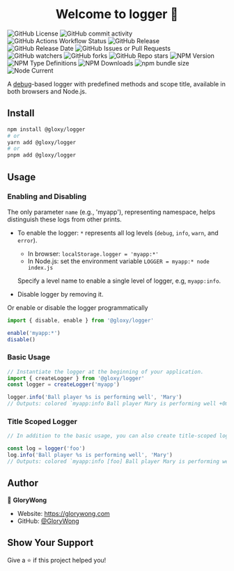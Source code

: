<h1 align="center">Welcome to logger 👋</h1>

![GitHub License](https://img.shields.io/github/license/GloryWong/logger)
![GitHub commit activity](https://img.shields.io/github/commit-activity/w/GloryWong/logger)
![GitHub Actions Workflow Status](https://img.shields.io/github/actions/workflow/status/GloryWong/logger/release.yml)
![GitHub Release](https://img.shields.io/github/v/release/GloryWong/logger)
![GitHub Release Date](https://img.shields.io/github/release-date/GloryWong/logger)
![GitHub Issues or Pull Requests](https://img.shields.io/github/issues/GloryWong/logger)
![GitHub watchers](https://img.shields.io/github/watchers/GloryWong/logger)
![GitHub forks](https://img.shields.io/github/forks/GloryWong/logger)
![GitHub Repo stars](https://img.shields.io/github/stars/GloryWong/logger)
![NPM Version](https://img.shields.io/npm/v/%40gloxy%2Flogger)
![NPM Type Definitions](https://img.shields.io/npm/types/%40gloxy%2Flogger)
![NPM Downloads](https://img.shields.io/npm/dw/%40gloxy%2Flogger)
![npm bundle size](https://img.shields.io/bundlephobia/min/%40gloxy%2Flogger)
![Node Current](https://img.shields.io/node/v/%40gloxy%2Flogger)

A [debug](https://github.com/debug-js/debug#readme)-based logger with predefined methods and scope title, available in both browsers and Node.js.

## Install

```bash
npm install @gloxy/logger
# or
yarn add @gloxy/logger
# or
pnpm add @gloxy/logger
```

## Usage

### Enabling and Disabling

The only parameter `name` (e.g., 'myapp'), representing namespace, helps distinguish these logs from other prints.

- To enable the logger: `*` represents all log levels (`debug`, `info`, `warn`, and `error`).

  * In browser: `localStorage.logger = 'myapp:*'`
  * In Node.js: set the environment variable `LOGGER = myapp:* node index.js`

  Specify a level name to enable a single level of logger, e.g, `myapp:info`.

- Disable logger by removing it.

Or enable or disable the logger programmatically

```javascript
import { disable, enable } from '@gloxy/logger'

enable('myapp:*')
disable()
```

### Basic Usage

```javascript
// Instantiate the logger at the beginning of your application.
import { createLogger } from '@gloxy/logger'
const logger = createLogger('myapp')

logger.info('Ball player %s is performing well', 'Mary')
// Outputs: colored `myapp:info Ball player Mary is performing well +0ms`.
```

### Title Scoped Logger

```javascript
// In addition to the basic usage, you can also create title-scoped logger, especially useful for module files

const log = logger('foo')
log.info('Ball player %s is performing well', 'Mary')
// Outputs: colored `myapp:info [foo] Ball player Mary is performing well +0ms`.
```

## Author

👤 **GloryWong**

* Website: https://glorywong.com
* GitHub: [@GloryWong](https://github.com/GloryWong)

## Show Your Support

Give a ⭐️ if this project helped you!
